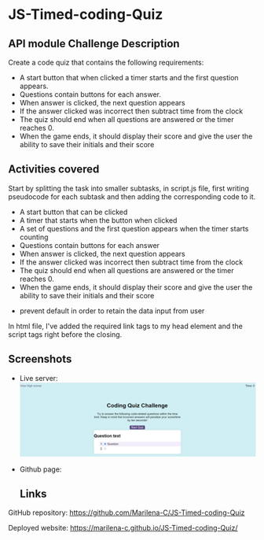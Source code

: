 # JS-Timed-coding-Quiz
## API module Challenge Description
Create a code quiz that contains the following requirements:
* A start button that when clicked a timer starts and the first question appears.
* Questions contain buttons for each answer.
* When answer is clicked, the next question appears
* If the answer clicked was incorrect then subtract time from the clock
* The quiz should end when all questions are answered or the timer reaches 0.
* When the game ends, it should display their score and give the user the ability to save their initials and their score

## Activities covered
Start by splitting the task into smaller subtasks, in script.js file, first writing pseudocode for each subtask and then adding the corresponding code to it.
 * A start button that can be clicked
 * A timer that starts when the button when clicked
  * A set of questions and the first question appears when the timer starts counting
  * Questions contain buttons for each answer
  * When answer is clicked, the next question appears
  * If the answer clicked was incorrect then subtract time from the clock
  * The quiz should end when all questions are answered or the timer reaches 0.
 * When the game ends, it should display their score and give the user the ability to save their initials and their score
  - prevent default in order to retain the data input from user

In html file, I've added the required link tags to my head element and the script tags right before the closing. 
  ## Screenshots
- Live server:
![Alt text](assets/images/pageScreenshot.jpg)

- Github page:



  ## Links
GitHub repository: https://github.com/Marilena-C/JS-Timed-coding-Quiz

Deployed website: https://marilena-c.github.io/JS-Timed-coding-Quiz/